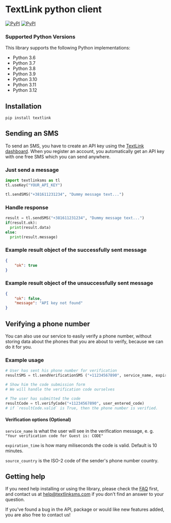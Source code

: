 # TextLink python client

[![PyPI](https://img.shields.io/pypi/v/textlink.svg)](https://pypi.python.org/pypi/textlink)
[![PyPI](https://img.shields.io/pypi/pyversions/textlink.svg)](https://pypi.python.org/pypi/textlink)

### Supported Python Versions

This library supports the following Python implementations:

* Python 3.6
* Python 3.7
* Python 3.8
* Python 3.9
* Python 3.10
* Python 3.11
* Python 3.12

## Installation
`pip install textlink`

## Sending an SMS

To send an SMS, you have to create an API key using the [TextLink dashboard](https://textlinksms.com/dashboard/api). When you register an account, you automatically get an API key with one free SMS which you can send anywhere.

### Just send a message

```python
import textlinksms as tl
tl.useKey("YOUR_API_KEY")

tl.sendSMS("+381611231234", "Dummy message text...")
```

### Handle response

```python
result = tl.sendSMS("+381611231234", "Dummy message text...")
if(result.ok):
  print(result.data)
else:
  print(result.message)
```

### Example result object of the successfully sent message

```json
{
    "ok": true
}
```

### Example result object of the unsuccessfully sent message

```json
{
    "ok": false,
    "message": "API key not found"
}
```

## Verifying a phone number

You can also use our service to easily verify a phone number, without storing data about the phones that you are about to verify, because we can do it for you.

### Example usage

```python
# User has sent his phone number for verification
resultSMS = tl.sendVerificationSMS ("+11234567890", service_name, expiration_time, source_country)

# Show him the code submission form
# We will handle the verification code ourselves

# The user has submitted the code
resultCode = tl.verifyCode("+11234567890", user_entered_code)
# if `resultCode.valid` is True, then the phone number is verified. 
```

#### Verification options (Optional)

`service_name` is what the user will see in the verification message, e. g. `"Your verification code for Guest is: CODE"`

`expiration_time` is how many miliseconds the code is valid. Default is 10 minutes.

`source_country` is the ISO-2 code of the sender's phone number country.

## Getting help

If you need help installing or using the library, please check the [FAQ](https://textlinksms.com) first, and contact us at [help@textlinksms.com](mailto://help@textlinksms.com) if you don't find an answer to your question.

If you've found a bug in the API, package or would like new features added, you are also free to contact us!
